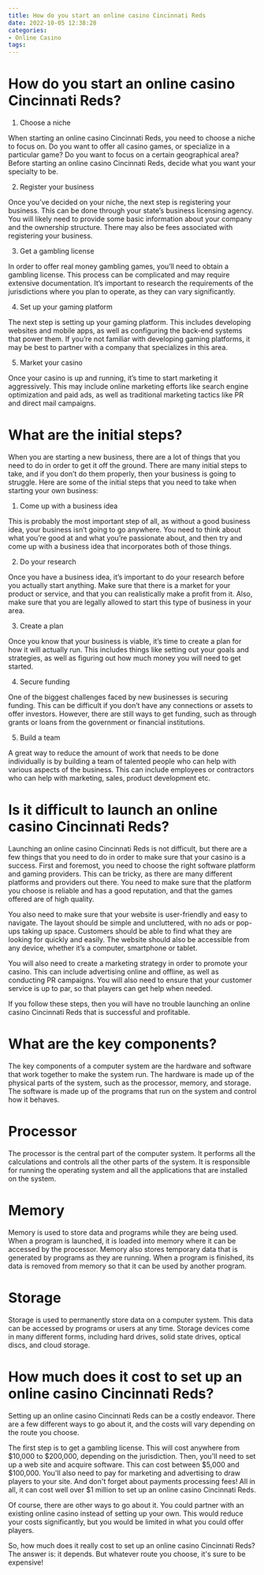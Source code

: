 ```yaml
---
title: How do you start an online casino Cincinnati Reds
date: 2022-10-05 12:38:28
categories:
- Online Casino
tags:
---
```



#  How do you start an online casino Cincinnati Reds?

1. Choose a niche

When starting an online casino Cincinnati Reds, you need to choose a niche to focus on. Do you want to offer all casino games, or specialize in a particular game? Do you want to focus on a certain geographical area? Before starting an online casino Cincinnati Reds, decide what you want your specialty to be.

2. Register your business

Once you’ve decided on your niche, the next step is registering your business. This can be done through your state’s business licensing agency. You will likely need to provide some basic information about your company and the ownership structure. There may also be fees associated with registering your business.

3. Get a gambling license

In order to offer real money gambling games, you’ll need to obtain a gambling license. This process can be complicated and may require extensive documentation. It’s important to research the requirements of the jurisdictions where you plan to operate, as they can vary significantly.

4. Set up your gaming platform

The next step is setting up your gaming platform. This includes developing websites and mobile apps, as well as configuring the back-end systems that power them. If you’re not familiar with developing gaming platforms, it may be best to partner with a company that specializes in this area.

5. Market your casino

Once your casino is up and running, it’s time to start marketing it aggressively. This may include online marketing efforts like search engine optimization and paid ads, as well as traditional marketing tactics like PR and direct mail campaigns.

#  What are the initial steps?

When you are starting a new business, there are a lot of things that you need to do in order to get it off the ground. There are many initial steps to take, and if you don’t do them properly, then your business is going to struggle. Here are some of the initial steps that you need to take when starting your own business:

1. Come up with a business idea

This is probably the most important step of all, as without a good business idea, your business isn’t going to go anywhere. You need to think about what you’re good at and what you’re passionate about, and then try and come up with a business idea that incorporates both of those things.

2. Do your research

Once you have a business idea, it’s important to do your research before you actually start anything. Make sure that there is a market for your product or service, and that you can realistically make a profit from it. Also, make sure that you are legally allowed to start this type of business in your area.

3. Create a plan

Once you know that your business is viable, it’s time to create a plan for how it will actually run. This includes things like setting out your goals and strategies, as well as figuring out how much money you will need to get started.

4. Secure funding

One of the biggest challenges faced by new businesses is securing funding. This can be difficult if you don’t have any connections or assets to offer investors. However, there are still ways to get funding, such as through grants or loans from the government or financial institutions.

5. Build a team

A great way to reduce the amount of work that needs to be done individually is by building a team of talented people who can help with various aspects of the business. This can include employees or contractors who can help with marketing, sales, product development etc.

#  Is it difficult to launch an online casino Cincinnati Reds?

Launching an online casino Cincinnati Reds is not difficult, but there are a few things that you need to do in order to make sure that your casino is a success. First and foremost, you need to choose the right software platform and gaming providers. This can be tricky, as there are many different platforms and providers out there. You need to make sure that the platform you choose is reliable and has a good reputation, and that the games offered are of high quality.

You also need to make sure that your website is user-friendly and easy to navigate. The layout should be simple and uncluttered, with no ads or pop-ups taking up space. Customers should be able to find what they are looking for quickly and easily. The website should also be accessible from any device, whether it’s a computer, smartphone or tablet.

You will also need to create a marketing strategy in order to promote your casino. This can include advertising online and offline, as well as conducting PR campaigns. You will also need to ensure that your customer service is up to par, so that players can get help when needed.

If you follow these steps, then you will have no trouble launching an online casino Cincinnati Reds that is successful and profitable.

#  What are the key components?

The key components of a computer system are the hardware and software that work together to make the system run. The hardware is made up of the physical parts of the system, such as the processor, memory, and storage. The software is made up of the programs that run on the system and control how it behaves.

# Processor

The processor is the central part of the computer system. It performs all the calculations and controls all the other parts of the system. It is responsible for running the operating system and all the applications that are installed on the system.

# Memory

Memory is used to store data and programs while they are being used. When a program is launched, it is loaded into memory where it can be accessed by the processor. Memory also stores temporary data that is generated by programs as they are running. When a program is finished, its data is removed from memory so that it can be used by another program.

# Storage

Storage is used to permanently store data on a computer system. This data can be accessed by programs or users at any time. Storage devices come in many different forms, including hard drives, solid state drives, optical discs, and cloud storage.

#  How much does it cost to set up an online casino Cincinnati Reds?

Setting up an online casino Cincinnati Reds can be a costly endeavor. There are a few different ways to go about it, and the costs will vary depending on the route you choose.

The first step is to get a gambling license. This will cost anywhere from $10,000 to $200,000, depending on the jurisdiction. Then, you'll need to set up a web site and acquire software. This can cost between $5,000 and $100,000. You'll also need to pay for marketing and advertising to draw players to your site. And don't forget about payments processing fees! All in all, it can cost well over $1 million to set up an online casino Cincinnati Reds.

Of course, there are other ways to go about it. You could partner with an existing online casino instead of setting up your own. This would reduce your costs significantly, but you would be limited in what you could offer players.

So, how much does it really cost to set up an online casino Cincinnati Reds? The answer is: it depends. But whatever route you choose, it's sure to be expensive!